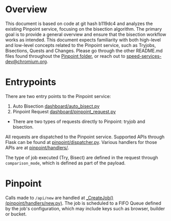 # Overview

This document is based on code at git hash b119dc4 and analyzes the existing Pinpoint service, focusing on the bisection algorithm. The primary goal is to provide a general overview and ensure that the bisection workflow works as intended. This document expects familiarity with both high-level and low-level concepts related to the Pinpoint service, such as Tryjobs, Bisections, Quests and Changes. Please go through the other README.md files found throughout the [Pinpoint folder](http://shortn/_XVomSNgcUf), or reach out to speed-services-dev@chromium.org.

# Entrypoints

There are two entry points to the Pinpoint service:

1. Auto Bisection [dashboard/auto_bisect.py](http://shortn/_zresB5xYqU)
2. Pinpoint Request [dashboard/pinpoint_request.py](http://shortn/_fer6lh1Zsd)
  * There are two types of requests directly to Pinpoint: tryjob and bisection.

All requests are dispatched to the Pinpoint service. Supported APIs through Flask can be found at [pinpoint/dispatcher.py](http://shortn/_VhT9KTf9nu). Various handlers for those APIs are at [pinpoint/handlers/](http://shortn/_SUnEippx9x).

The type of job executed (Try, Bisect) are defined in the request through `comparison_mode`, which is defined as part of the payload.

# Pinpoint

Calls made to `/api/new` are handled at [_CreateJob() (pinpoint/handlers/new.py)](http://shortn/_I2WIQm2SOC). The job is scheduled to a FIFO Queue defined by the job's configuration, which may include keys such as browser, builder or bucket.

